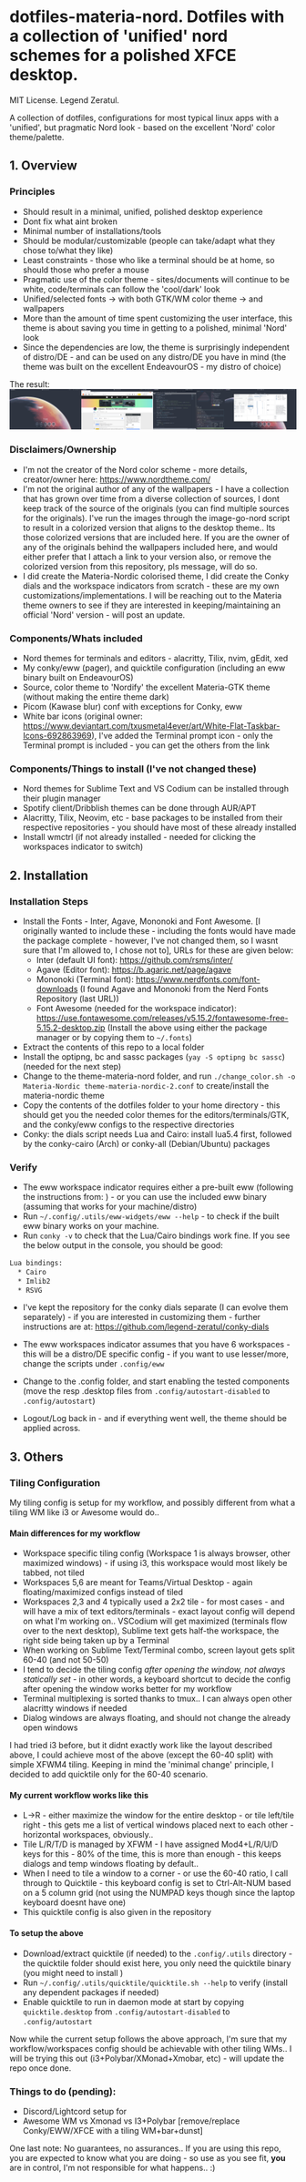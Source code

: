 # dotfiles-materia-nord. Dotfiles with a collection of 'unified' nord schemes for a polished XFCE desktop.

MIT License. Legend Zeratul.

A collection of dotfiles, configurations for most typical linux apps with a 'unified', but pragmatic Nord look - based on the excellent 'Nord' color theme/palette.

## 1. Overview ##

### Principles ### 
- Should result in a minimal, unified, polished desktop experience
- Dont fix what aint broken
- Minimal number of installations/tools
- Should be modular/customizable (people can take/adapt what they chose to/what they like)
- Least constraints - those who like a terminal should be at home, so should those who prefer a mouse
- Pragmatic use of the color theme - sites/documents will continue to be white, code/terminals can follow the 'cool/dark' look
- Unified/selected fonts -> with both GTK/WM color theme -> and wallpapers
- More than the amount of time spent customizing the user interface, this theme is about saving you time in getting to a polished, minimal 'Nord' look
- Since the dependencies are low, the theme is surprisingly independent of distro/DE - and can be used on any distro/DE you have in mind (the theme was built on the excellent EndeavourOS - my distro of choice)

The result:
![Screenshot](images-screenshots/screenshot-4d.png?raw=true "Screenshot")

### Disclaimers/Ownership ###
- I'm not the creator of the Nord color scheme - more details, creator/owner here: https://www.nordtheme.com/
- I'm not the original author of any of the wallpapers - I have a collection that has grown over time from a diverse collection of sources, I dont keep track of the source of the originals (you can find multiple sources for the originals). I've run the images through the image-go-nord script to result in a colorized version that aligns to the desktop theme.. Its those colorized versions that are included here. If you are the owner of any of the originals behind the wallpapers included here, and would either prefer that I attach a link to your version also, or remove the colorized version from this repository, pls message, will do so.
- I did create the Materia-Nordic colorised theme, I did create the Conky dials and the workspace indicators from scratch - these are my own customizations/implementations. I will be reaching out to the Materia theme owners to see if they are interested in keeping/maintaining an official 'Nord' version - will post an update.

### Components/Whats included ###
- Nord themes for terminals and editors - alacritty, Tilix, nvim, gEdit, xed
- My conky/eww (pager), and quicktile configuration (including an eww binary built on EndeavourOS)
- Source, color theme to 'Nordify' the excellent Materia-GTK theme (without making the entire theme dark)
- Picom (Kawase blur) conf with exceptions for Conky, eww
- White bar icons (original owner: https://www.deviantart.com/txusmetal4ever/art/White-Flat-Taskbar-Icons-692863969), I've added the Terminal prompt icon - only the Terminal prompt is included - you can get the others from the link

### Components/Things to install (I've not changed these) ###
- Nord themes for Sublime Text and VS Codium can be installed through their plugin manager
- Spotify client/Dribblish themes can be done through AUR/APT
- Alacritty, Tilix, Neovim, etc - base packages to be installed from their respective repositories - you should have most of these already installed
- Install wmctrl (if not already installed - needed for clicking the workspaces indicator to switch)

## 2. Installation ##

### Installation Steps ###
- Install the Fonts - Inter, Agave, Mononoki and Font Awesome. [I originally wanted to include these - including the fonts would have made the package complete - however, I've not changed them, so I wasnt sure that I'm allowed to, I chose not to], URLs for these are given below:
  - Inter (default UI font): https://github.com/rsms/inter/
  - Agave (Editor font): https://b.agaric.net/page/agave
  - Mononoki (Terminal font): https://www.nerdfonts.com/font-downloads (I found Agave and Mononoki from the Nerd Fonts Repository (last URL))
  - Font Awesome (needed for the workspace indicator): https://use.fontawesome.com/releases/v5.15.2/fontawesome-free-5.15.2-desktop.zip
  (Install the above using either the package manager or by copying them to ```~/.fonts```)
- Extract the contents of this repo to a local folder
- Install the optipng, bc and sassc packages (```yay -S optipng bc sassc```) (needed for the next step)
- Change to the theme-materia-nord folder, and run ```./change_color.sh -o Materia-Nordic theme-materia-nordic-2.conf``` to create/install the materia-nordic theme
- Copy the contents of the dotfiles folder to your home directory - this should get you the needed color themes for the editors/terminals/GTK, and the conky/eww configs to the respective directories
- Conky: the dials script needs Lua and Cairo: install lua5.4 first, followed by the conky-cairo (Arch) or conky-all (Debian/Ubuntu) packages

### Verify ###
- The eww workspace indicator requires either a pre-built eww (following the instructions from: ) - or you can use the included eww binary (assuming that works for your machine/distro)
- Run ```~/.config/.utils/eww-widgets/eww --help``` - to check if the built eww binary works on your machine.
- Run ```conky -v``` to check that the Lua/Cairo bindings work fine. If you see the below output in the console, you should be good:

~~~
Lua bindings:
  * Cairo
  * Imlib2
  * RSVG
~~~

- I've kept the repository for the conky dials separate (I can evolve them separately) - if you are interested in customizing them - further instructions are at: https://github.com/legend-zeratul/conky-dials

- The eww workspaces indicator assumes that you have 6 workspaces - this will be a distro/DE specific config - if you want to use lesser/more, change the scripts under ```.config/eww```

- Change to the .config folder, and start enabling the tested components (move the resp .desktop files from ```.config/autostart-disabled``` to ```.config/autostart```)
- Logout/Log back in - and if everything went well, the theme should be applied across.

## 3. Others ##
### Tiling Configuration ###
My tiling config is setup for my workflow, and possibly different from what a tiling WM like i3 or Awesome would do.. 

#### Main differences for my workflow ####
- Workspace specific tiling config (Workspace 1 is always browser, other maximized windows) - if using i3, this workspace would most likely be tabbed, not tiled
- Workspaces 5,6 are meant for Teams/Virtual Desktop - again floating/maximized configs instead of tiled
- Workspaces 2,3 and 4 typically used a 2x2 tile - for most cases - and will have a mix of text editors/terminals - exact layout config will depend on what I'm working on.. VSCodium will get maximized (terminals flow over to the next desktop), Sublime text gets half-the workspace, the right side being taken up by a Terminal
- When working on Sublime Text/Terminal combo, screen layout gets split 60-40 (and not 50-50)
- I tend to decide the tiling config _after opening the window, not always statically set_ - in other words, a keyboard shortcut to decide the config after opening the window works better for my workflow
- Terminal multiplexing is sorted thanks to tmux.. I can always open other alacritty windows if needed
- Dialog windows are always floating, and should not change the already open windows

I had tried i3 before, but it didnt exactly work like the layout described above, I could achieve most of the above (except the 60-40 split) with simple XFWM4 tiling. Keeping in mind the 'minimal change' principle, I decided to add quicktile only for the 60-40 scenario.

#### My current workflow works like this ####
- L->R - either maximize the window for the entire desktop - or tile left/tile right - this gets me a list of vertical windows placed next to each other - horizontal workspaces, obviously..
- Tile L/R/T/D is managed by XFWM - I have assigned Mod4+L/R/U/D keys for this - 80% of the time, this is more than enough - this keeps dialogs and temp windows floating by default..
- When I need to tile a window to a corner - or use the 60-40 ratio, I call through to Quicktile - this keyboard config is set to Ctrl-Alt-NUM based on a 5 column grid (not using the NUMPAD keys though since the laptop keyboard doesnt have one)
- This quicktile config is also given in the repository

#### To setup the above ####
- Download/extract quicktile (if needed) to the ```.config/.utils``` directory - the quicktile folder should exist here, you only need the quicktile binary (you might need to install )
- Run ```~/.config/.utils/quicktile/quicktile.sh --help``` to verify (install any dependent packages if needed)
- Enable quicktile to run in daemon mode at start by copying ```quicktile.desktop``` from ```.config/autostart-disabled``` to ```.config/autostart```

Now while the current setup follows the above approach, I'm sure that my workflow/workspaces config should be achievable with other tiling WMs.. I will be trying this out (i3+Polybar/XMonad+Xmobar, etc) - will update the repo once done.

### Things to do (pending): ###
- Discord/Lightcord setup for 
- Awesome WM vs Xmonad vs I3+Polybar [remove/replace Conky/EWW/XFCE with a tiling WM+bar+dunst]

One last note: No guarantees, no assurances.. If you are using this repo, you are expected to know what you are doing - so use as you see fit, **you** are in control, I'm not responsible for what happens.. :)


